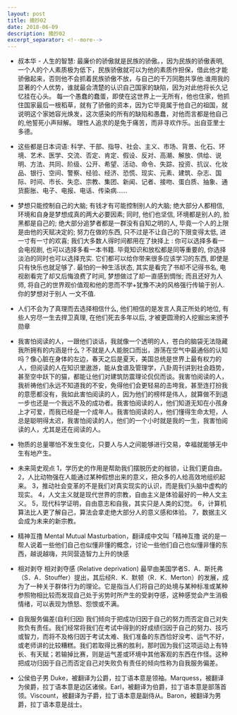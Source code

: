 ```yaml
---
layout: post
title: 摘抄02
date: 2018-06-09
description: 摘抄02
excerpt_separator: <!--more-->
---
```


* 叔本华 - 人生的智慧:
最廉价的骄傲就是民族的骄傲。，因为民族的骄傲表明,一个人的个人素质极为低下，民族骄傲就可以为他的素质作担保，借此他才能骄傲起来，否则他不会抓着民族骄傲不放，与自己的千万同胞共享他.谁用我的显著的个人优势，谁就最会清楚的认识自己国家的缺陷，因为对此他将长久记忆挂在心头。
每一个愚蠢的蠢蛋，即使在这世界上一无所有，他也住家，他抓住国家最后一根稻草，就有了骄傲的资本，因为它毕竟属于他自己的祖国，就说明这个家她容光焕发，这次感染的所有的缺陷和愚蠢，对他而言都是他自己的,他誓死小声辩解。
理性人追求的是免于痛苦，而非寻欢作乐。出自亚里士多德。

* 这些都是日本词语:
科学、干部、指导、社会、主义、市场、背景、化石、环境、艺术、医学、交流、否定、肯定、假设、反对、高潮、解放、供给、说明、方法、共同、阶级、公开、希望、活动、命令、失踪、投资、抗议、化妆品、银行、空间、警察、经验、经济、恐慌、现实、元素、建筑、杂志、国际、时间、市长、失恋、宗教、集团、新闻、记者、接吻、蛋白质、抽象、通货膨胀、电子、电报、电话、传染病……

* 梦想只能控制自己的大脑; 有钱才有可能控制别人的大脑;
绝大部分人都相信, 环境和自身是梦想成真的两大必要因素; 同时, 他们也坚信, 环境都是别人的, 脸黑都是自己的;
绝大部分追梦者都是一群没有自知之明的人, 毕竟一个人的上限是由他的天赋决定的; 努力在做的东西, 只不过是不让自己的下限变得太低, 进一寸有一寸的欢喜; 我们大多数人得时间都用在了抉择上 : 你可以选择多看一会电视剧, 也可以选择多看一本书籍. 毕竟知识和放松都是同等重要的, 你选择淡泊的同时也可以选择充实. 它们都可以给你带来很多应该学习的东西, 即使是只有快乐也就足够了. 最怕的一种生活状态, 其实是看完了书却不记得书名, 电视剧看完了却又后悔浪费了时间, 梦想做过了却一直感到惆怅; 而且还好为人师, 将自己的世界观价值观和他的思而不学+犹豫不决的风格强行传输于别人.
你的梦想对于别人 一文不值.

* 人们不会为了真理而去选择相信什么, 他们相信的是发言人真正所处的地位, 有些人穷尽一生去捍卫真理, 在他们死去多年以后, 才被更圆滑的人挖掘出来颁予勋章

* 我害怕阅读的人，一跟他们谈话，我就像一个透明的人，苍白的脑袋无法隐藏我所拥有的内涵是什么？不就是人人能脱口而出，游荡在空气中最通俗的认知吗？像心脏在身体的左边，春天之后是夏天，美国总统是世界上最有权力的人，但阅读的人在知识里遨游，能从食谱及管理学，八卦周刊讲到社会趋势，甚至空中跃下的猫，都能让他们对建筑防震理论侃侃而谈。我害怕阅读的人，我祈祷他们永远不知道我的不安，免得他们会更轻易的击垮我，甚至连打扮我的意愿都没有，我如此害怕阅读的人，因为他们的榜样是伟人，就算做不到退一步也还是一个我远不及的成功者。我害怕阅读的人，他们知道无知在小孩身上才可爱，而我已经是一个成年人。我害怕阅读的人，他们懂得生命太短，人总是聪明得太迟，我害怕阅读的人，他们的一个小时就是我的一生，我害怕阅读的人，尤其是还在阅读的人。

* 物质的总量哪怕不发生变化，只要人与人之间能够进行交易，幸福就能够无中生有地产生。

* 未来简史观点
1，学历史的作用是帮助我们摆脱历史的枷锁，让我们更自由。
2，人比动物强在人能通过某种假想出来的意义，把众多的人给高效地组织起来。
3，推动社会变革的不是我们对真实现实的认识，而是我们头脑中虚构的现实。
4，人文主义就是现代世界的宗教，自由主义是体验最好的一种人文主义。
5，现代科学证明，自由意志和自我，其实只是人类的幻觉。
6，计算机算法比人更了解自己，算法会拿走绝大部分人的意义感和体验。
7，数据主义会成为未来的新宗教。

* 精神互撸
Mental Mutual Masturbation，翻译成中文叫「精神互撸 说的是一帮人说着一些他们自己也似懂非懂的概念，讨论一些他们自己也似懂非懂的东西，越说越嗨，共同营造智力上升的快感

* 相对剥夺
相对剥夺感 (Relative deprivation) 最早由美国学者S．A．斯托弗（S．A．Stouffer）提出，其后经R．K．默顿（R．K．Merton）的发展，成为了一种关于群体行为的理论。它是指当人们将自己的处境与某种标准或某种参照物相比较而发现自己处于劣势时所产生的受剥夺感，这种感觉会产生消极情绪，可以表现为愤怒、怨恨或不满。

* 自我服务偏差(自利归因)
我们倾向于把成功归因于自己的努力而否定自己对失败负有责任。我们经常将我们在考试中得到的好成绩归因于自己的努力、技巧或智力，而将不及格归因于考试太难、我们准备的东西恰好没考、运气不好，或老师讲的比较糟糕。我们若取得比赛的胜利，那时因为我们这项运动上有特长、有天赋；若输掉比赛，则是运气差或环境中其他客观的东西在作怪。这种把成功归因于自己而否定自己对失败负有责任的倾向性称为自我服务偏差。

* 公侯伯子男
Duke，被翻译为公爵，拉丁语本意是领袖。Marquess，被翻译为侯爵，拉丁语本意是边区诸侯。Earl，被翻译为伯爵，拉丁语本意是部落首领。Viscount，被翻译为子爵，拉丁语本意是副侍从。Baron，被翻译为男爵，拉丁语本意是战士。

<!--more-->